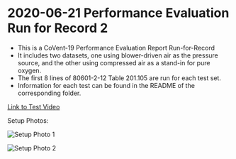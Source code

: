 # 2020-06-21 Performance Evaluation Run for Record 2

- This is a CoVent-19 Performance Evaluation Report Run-for-Record
- It includes two datasets, one using blower-driven air as the pressure source, and the other using compressed air as a stand-in for pure oxygen.
- The first 8 lines of 80601-2-12 Table 201.105 are run for each test set.
- Information for each test can be found in the README of the corresponding folder.

[Link to Test Video](https://youtu.be/QBxoY5GSkGA)

Setup Photos:

![Setup Photo 1](SetupPhoto1.jpeg)

![Setup Photo 2](SetupPhoto2.jpeg)
